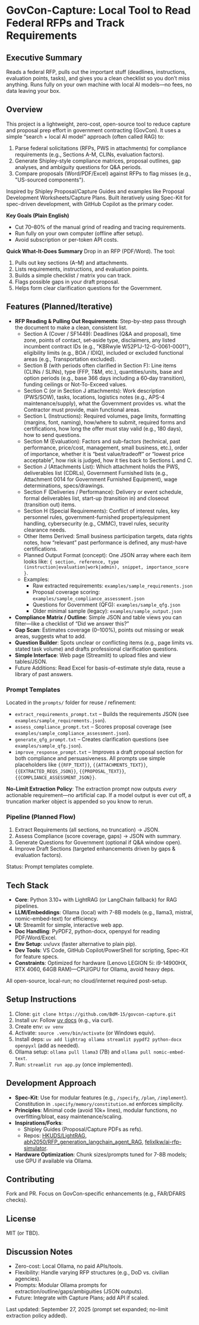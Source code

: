 # GovCon-Capture: Local Tool to Read Federal RFPs and Track Requirements

## Executive Summary

Reads a federal RFP, pulls out the important stuff (deadlines, instructions, evaluation points, tasks), and gives you a clean checklist so you don’t miss anything. Runs fully on your own machine with local AI models—no fees, no data leaving your box.

## Overview

This project is a lightweight, zero-cost, open-source tool to reduce capture and proposal prep effort in government contracting (GovCon). It uses a simple “search + local AI model” approach (often called RAG) to:

1. Parse federal solicitations (RFPs, PWS in attachments) for compliance requirements (e.g., Sections A-M, CLINs, evaluation factors).
2. Generate Shipley-style compliance matrices, proposal outlines, gap analyses, and ambiguity questions for Q&A periods.
3. Compare proposals (Word/PDF/Excel) against RFPs to flag misses (e.g., "US-sourced components").

Inspired by Shipley Proposal/Capture Guides and examples like Proposal Development Worksheets/Capture Plans. Built iteratively using Spec-Kit for spec-driven development, with GitHub Copilot as the primary coder.

**Key Goals (Plain English)**

- Cut 70–80% of the manual grind of reading and tracing requirements.
- Run fully on your own computer (offline after setup).
- Avoid subscription or per-token API costs.

**Quick What-It-Does Summary**
Drop in an RFP (PDF/Word). The tool:

1. Pulls out key sections (A–M) and attachments.
2. Lists requirements, instructions, and evaluation points.
3. Builds a simple checklist / matrix you can track.
4. Flags possible gaps in your draft proposal.
5. Helps form clear clarification questions for the Government.

## Features (Planned/Iterative)

- **RFP Reading & Pulling Out Requirements**: Step-by-step pass through the document to make a clean, consistent list.
  - Section A (Cover / SF1449): Deadlines (Q&A and proposal), time zone, points of contact, set‑aside type, disclaimers, any listed incumbent contract IDs (e.g., "KBRwyle W52P1J-12-G-0061-0001"), eligibility limits (e.g., BOA / IDIQ), included or excluded functional areas (e.g., Transportation excluded).
  - Section B (with periods often clarified in Section F): Line items (CLINs / SLINs), type (FFP, T&M, etc.), quantities/units, base and option periods (e.g., base 366 days including a 60‑day transition), funding ceilings or Not-To-Exceed values.
  - Section C (or in Section J attachments): Work description (PWS/SOW), tasks, locations, logistics notes (e.g., APS-4 maintenance/supply), what the Government provides vs. what the Contractor must provide, main functional areas.
  - Section L (Instructions): Required volumes, page limits, formatting (margins, font, naming), how/where to submit, required forms and certifications, how long the offer must stay valid (e.g., 180 days), how to send questions.
  - Section M (Evaluation): Factors and sub-factors (technical, past performance, price/cost, management, small business, etc.), order of importance, whether it is “best value/tradeoff” or “lowest price acceptable”, how risk is judged, how it ties back to Sections L and C.
  - Section J (Attachments List): Which attachment holds the PWS, deliverables list (CDRLs), Government Furnished lists (e.g., Attachment 0014 for Government Furnished Equipment), wage determinations, specs/drawings.
  - Section F (Deliveries / Performance): Delivery or event schedule, formal deliverables list, start-up (transition in) and closeout (transition out) items.
  - Section H (Special Requirements): Conflict of interest rules, key personnel rules, government-furnished property/equipment handling, cybersecurity (e.g., CMMC), travel rules, security clearance needs.
  - Other Items Derived: Small business participation targets, data rights notes, how “relevant” past performance is defined, any must-have certifications.
  - Planned Output Format (concept): One JSON array where each item looks like: `{ section, reference, type (instruction|evaluation|work|admin), snippet, importance_score }`.
  - Examples:
    - Raw extracted requirements: `examples/sample_requirements.json`
    - Proposal coverage scoring: `examples/sample_compliance_assessment.json`
    - Questions for Government (QFG): `examples/sample_qfg.json`
    - Older minimal sample (legacy): `examples/sample_output.json`
- **Compliance Matrix / Outline**: Simple JSON and table views you can filter—like a checklist of “Did we answer this?”
- **Gap Scan**: Estimates coverage (0–100%), points out missing or weak areas, suggests what to add.
- **Question Builder**: Spots unclear or conflicting items (e.g., page limits vs. stated task volume) and drafts professional clarification questions.
- **Simple Interface**: Web page (Streamlit) to upload files and view tables/JSON.
- Future Additions: Read Excel for basis-of-estimate style data, reuse a library of past answers.

### Prompt Templates

Located in the `prompts/` folder for reuse / refinement:

- `extract_requirements_prompt.txt` – Builds the requirements JSON (see `examples/sample_requirements.json`).
- `assess_compliance_prompt.txt` – Scores proposal coverage (see `examples/sample_compliance_assessment.json`).
- `generate_qfg_prompt.txt` – Creates clarification questions (see `examples/sample_qfg.json`).
- `improve_response_prompt.txt` – Improves a draft proposal section for both compliance and persuasiveness.
  All prompts use simple placeholders like `{{RFP_TEXT}}`, `{{ATTACHMENTS_TEXT}}`, `{{EXTRACTED_REQS_JSON}}`, `{{PROPOSAL_TEXT}}`, `{{COMPLIANCE_ASSESSMENT_JSON}}`.

**No-Limit Extraction Policy**: The extraction prompt now outputs _every_ actionable requirement—no artificial cap. If a model output is ever cut off, a truncation marker object is appended so you know to rerun.

### Pipeline (Planned Flow)

1. Extract Requirements (all sections, no truncation) -> JSON.
2. Assess Compliance (score coverage, gaps) -> JSON with summary.
3. Generate Questions for Government (optional if Q&A window open).
4. Improve Draft Sections (targeted enhancements driven by gaps & evaluation factors).

Status: Prompt templates complete.

## Tech Stack

- **Core**: Python 3.10+ with LightRAG (or LangChain fallback) for RAG pipelines.
- **LLM/Embeddings**: Ollama (local) with 7-8B models (e.g., llama3, mistral, nomic-embed-text) for efficiency.
- **UI**: Streamlit for simple, interactive web app.
- **Doc Handling**: PyPDF2, python-docx, openpyxl for reading PDF/Word/Excel.
- **Env Setup**: uv/uvx (faster alternative to plain pip).
- **Dev Tools**: VS Code, GitHub Copilot/PowerShell for scripting, Spec-Kit for feature specs.
- **Constraints**: Optimized for hardware (Lenovo LEGION 5i: i9-14900HX, RTX 4060, 64GB RAM)—CPU/GPU for Ollama, avoid heavy deps.

All open-source, local-run; no cloud/internet required post-setup.

## Setup Instructions

1. Clone: `git clone https://github.com/BdM-15/govcon-capture.git`
2. Install uv: Follow [uv docs](https://docs.astral.sh/uv/) (e.g., via curl).
3. Create env: `uv venv`
4. Activate: `source .venv/bin/activate` (or Windows equiv).
5. Install deps: `uv add lightrag ollama streamlit pypdf2 python-docx openpyxl` (add as needed).
6. Ollama setup: `ollama pull llama3` (7B) and `ollama pull nomic-embed-text`.
7. Run: `streamlit run app.py` (once implemented).

## Development Approach

- **Spec-Kit**: Use for modular features (e.g., `/specify`, `/plan`, `/implement`). Constitution in `.specify/memory/constitution.md` enforces simplicity.
- **Principles**: Minimal code (avoid 10k+ lines), modular functions, no overfitting/bloat, easy maintenance/scaling.
- **Inspirations/Forks**:
  - Shipley Guides (Proposal/Capture PDFs as refs).
  - Repos: [HKUDS/LightRAG](https://github.com/HKUDS/LightRAG), [abh2050/RFP_generation_langchain_agent_RAG](https://github.com/abh2050/RFP_generation_langchain_agent_RAG), [felixlkw/ai-rfp-simulator](https://github.com/felixlkw/ai-rfp-simulator).
- **Hardware Optimization**: Chunk sizes/prompts tuned for 7-8B models; use GPU if available via Ollama.

## Contributing

Fork and PR. Focus on GovCon-specific enhancements (e.g., FAR/DFARS checks).

## License

MIT (or TBD).

## Discussion Notes

- Zero-cost: Local Ollama, no paid APIs/tools.
- Flexibility: Handle varying RFP structures (e.g., DoD vs. civilian agencies).
- Prompts: Modular Ollama prompts for extraction/outline/gaps/ambiguities (JSON outputs).
- Future: Integrate with Capture Plans; add API if scaled.

Last updated: September 27, 2025 (prompt set expanded; no-limit extraction policy added).
